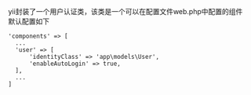 yii封装了一个用户认证类，该类是一个可以在配置文件web.php中配置的组件  
默认配置如下
```
'components' => [
  ...
  'user' => [
      'identityClass' => 'app\models\User',
      'enableAutoLogin' => true,
  ],
  ...
]
```
